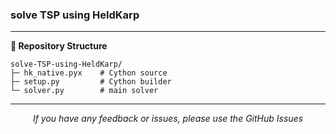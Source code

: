### solve TSP using HeldKarp

> 

---

**📁 Repository Structure**

```
solve-TSP-using-HeldKarp/
├─ hk_native.pyx    # Cython source 
├─ setup.py         # Cython builder
└─ solver.py        # main solver
```

---

<div align="center">
<i>If you have any feedback or issues, please use the GitHub Issues</i>
</div>
